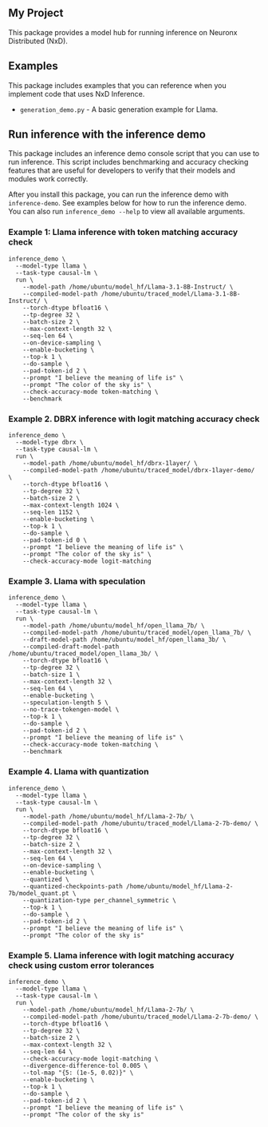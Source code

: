 ## My Project

This package provides a model hub for running inference on Neuronx Distributed (NxD).

## Examples
This package includes examples that you can reference when you implement code that uses NxD Inference.
* `generation_demo.py` - A basic generation example for Llama.

## Run inference with the inference demo
This package includes an inference demo console script that you can use to run inference. This script includes benchmarking and accuracy checking features that are useful for developers to verify that their models and modules work correctly.

After you install this package, you can run the inference demo with `inference-demo`. See examples below for how to run the inference demo. You can also run `inference_demo --help` to view all available arguments.

### Example 1: Llama inference with token matching accuracy check
```
inference_demo \
  --model-type llama \
  --task-type causal-lm \
  run \
    --model-path /home/ubuntu/model_hf/Llama-3.1-8B-Instruct/ \
    --compiled-model-path /home/ubuntu/traced_model/Llama-3.1-8B-Instruct/ \
    --torch-dtype bfloat16 \
    --tp-degree 32 \
    --batch-size 2 \
    --max-context-length 32 \
    --seq-len 64 \
    --on-device-sampling \
    --enable-bucketing \
    --top-k 1 \
    --do-sample \
    --pad-token-id 2 \
    --prompt "I believe the meaning of life is" \
    --prompt "The color of the sky is" \
    --check-accuracy-mode token-matching \
    --benchmark
```

### Example 2. DBRX inference with logit matching accuracy check

```
inference_demo \
  --model-type dbrx \
  --task-type causal-lm \
  run \
    --model-path /home/ubuntu/model_hf/dbrx-1layer/ \
    --compiled-model-path /home/ubuntu/traced_model/dbrx-1layer-demo/ \
    --torch-dtype bfloat16 \
    --tp-degree 32 \
    --batch-size 2 \
    --max-context-length 1024 \
    --seq-len 1152 \
    --enable-bucketing \
    --top-k 1 \
    --do-sample \
    --pad-token-id 0 \
    --prompt "I believe the meaning of life is" \
    --prompt "The color of the sky is" \
    --check-accuracy-mode logit-matching
```

### Example 3. Llama with speculation

```
inference_demo \
  --model-type llama \
  --task-type causal-lm \
  run \
    --model-path /home/ubuntu/model_hf/open_llama_7b/ \
    --compiled-model-path /home/ubuntu/traced_model/open_llama_7b/ \
    --draft-model-path /home/ubuntu/model_hf/open_llama_3b/ \
    --compiled-draft-model-path /home/ubuntu/traced_model/open_llama_3b/ \
    --torch-dtype bfloat16 \
    --tp-degree 32 \
    --batch-size 1 \
    --max-context-length 32 \
    --seq-len 64 \
    --enable-bucketing \
    --speculation-length 5 \
    --no-trace-tokengen-model \
    --top-k 1 \
    --do-sample \
    --pad-token-id 2 \
    --prompt "I believe the meaning of life is" \
    --check-accuracy-mode token-matching \
    --benchmark
```

### Example 4. Llama with quantization

```
inference_demo \
  --model-type llama \
  --task-type causal-lm \
  run \
    --model-path /home/ubuntu/model_hf/Llama-2-7b/ \
    --compiled-model-path /home/ubuntu/traced_model/Llama-2-7b-demo/ \
    --torch-dtype bfloat16 \
    --tp-degree 32 \
    --batch-size 2 \
    --max-context-length 32 \
    --seq-len 64 \
    --on-device-sampling \
    --enable-bucketing \
    --quantized \
    --quantized-checkpoints-path /home/ubuntu/model_hf/Llama-2-7b/model_quant.pt \
    --quantization-type per_channel_symmetric \
    --top-k 1 \
    --do-sample \
    --pad-token-id 2 \
    --prompt "I believe the meaning of life is" \
    --prompt "The color of the sky is"
```

### Example 5. Llama inference with logit matching accuracy check using custom error tolerances

```
inference_demo \
  --model-type llama \
  --task-type causal-lm \
  run \
    --model-path /home/ubuntu/model_hf/Llama-2-7b/ \
    --compiled-model-path /home/ubuntu/traced_model/Llama-2-7b-demo/ \
    --torch-dtype bfloat16 \
    --tp-degree 32 \
    --batch-size 2 \
    --max-context-length 32 \
    --seq-len 64 \
    --check-accuracy-mode logit-matching \
    --divergence-difference-tol 0.005 \
    --tol-map "{5: (1e-5, 0.02)}" \
    --enable-bucketing \
    --top-k 1 \
    --do-sample \
    --pad-token-id 2 \
    --prompt "I believe the meaning of life is" \
    --prompt "The color of the sky is"
```

